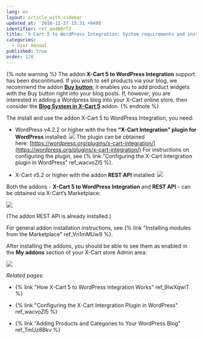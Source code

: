 ```yaml
---
lang: en
layout: article_with_sidebar
updated_at: '2016-12-27 15:31 +0400'
identifier: ref_qe4N0rTZ
title: 'X-Cart 5 to WordPress Integration: System requirements and installation'
categories:
  - User manual
published: true
order: 120
---
```

{% note warning %} 
The addon **X-Cart 5 to WordPress Integration** support has been discontinued. If you wish to sell products via your blog, we recommend the addon **[Buy button](https://market.x-cart.com/addons/buy-button.html "X-Cart 5 to WordPress Integration")**; it enables you to add product widgets with the Buy button right into your blog posts. If, however, you are interested in adding a Wordpress blog into your X-Cart online store, then consider the **[Blog System in X-Cart 5](https://market.x-cart.com/addons/blog-system-in-xcart-5.html "X-Cart 5 to WordPress Integration")** addon. 
{% endnote %}

The install and use the addon X-Cart 5 to WordPress Integration, you need:

*   WordPress v4.2.2 or higher with the free **“X-Cart Integration” plugin for WordPress** installed:
    ![]({{site.baseurl}}/attachments/8750578/8719414.png)
    The plugin can be obtained here: [https://wordpress.org/plugins/x-cart-integration/](https://wordpress.org/plugins/x-cart-integration/)
    For instructions on configuring the plugin, see {% link "Configuring the X-Cart Intergration plugin in WordPress" ref_wacvoZl5 %}.

*   X-Cart v5.2 or higher with the addon **REST API** installed:
    ![]({{site.baseurl}}/attachments/8750578/8719391.png)

Both the addons - **X-Cart 5 to WordPress Integration** and **REST API** - can be obtained via X-Cart’s Marketplace:

![]({{site.baseurl}}/attachments/8750578/8719393.png)

(The addon REST API is already installed.)

For general addon installation instructions, see {% link "Installing modules from the Marketplace" ref_Vn1mMUw9 %}.

After installing the addons, you should be able to see them as enabled in the **My addons** section of your X-Cart store Admin area:

![]({{site.baseurl}}/attachments/8750578/8719394.png)

_Related pages:_

*   {% link "How X-Cart 5 to WordPress Integration Works" ref_9IwXqwiT %}

*   {% link "Configuring the X-Cart Intergration Plugin in WordPress" ref_wacvoZl5 %}

*   {% link "Adding Products and Categories to Your WordPress Blog" ref_TmUz8Bkv %}
